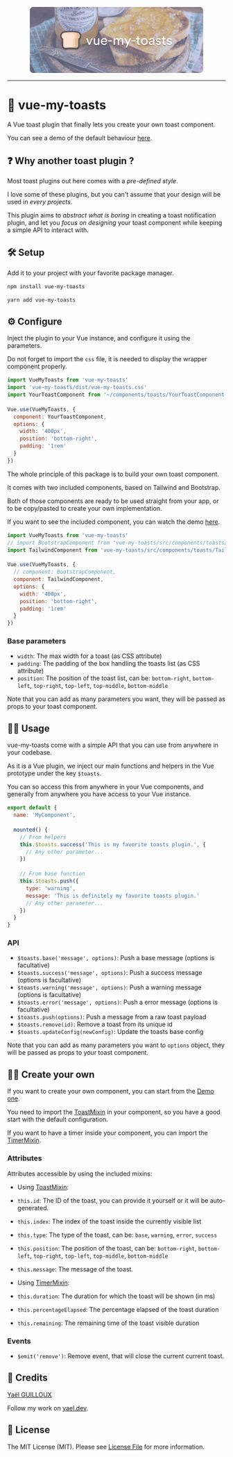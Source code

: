 <p align="center">
    <img src="./resources/vue-my-toasts.png" width="400">
</p>

---

# 🍞 vue-my-toasts

A Vue toast plugin that finally lets you create your own toast component.

You can see a demo of the default behaviour [here](https://vue-my-toasts.netlify.app).

## ❓ Why another toast plugin ?

Most toast plugins out here comes with a _pre-defined style_.

I love some of these plugins, but you can't assume that your design will be used in _every projects_.

This plugin aims to _abstract what is boring_ in creating a toast notification plugin, and let you _focus on designing_ your toast component while keeping a simple API to interact with.

## 🛠 Setup

Add it to your project with your favorite package manager.

```bash
npm install vue-my-toasts
```

```bash
yarn add vue-my-toasts
```

## ⚙ Configure

Inject the plugin to your Vue instance, and configure it using the parameters.

Do not forget to import the `css` file, it is needed to display the wrapper component properly.

```javascript
import VueMyToasts from 'vue-my-toasts'
import 'vue-my-toasts/dist/vue-my-toasts.css'
import YourToastComponent from '~/components/toasts/YourToastComponent'

Vue.use(VueMyToasts, {
  component: YourToastComponent,
  options: {
    width: '400px',
    position: 'bottom-right',
    padding: '1rem'
  }
})
```

The whole principle of this package is to build your own toast component.

It comes with two included components, based on Tailwind and Bootstrap.

Both of those components are ready to be used straight from your app, or to be copy/pasted to create your own implementation.

If you want to see the included component, you can watch the demo [here](https://vue-my-toasts.netlify.app).

```javascript
import VueMyToasts from 'vue-my-toasts'
// import BootstrapComponent from "vue-my-toasts/src/components/toasts/BootstrapComponent";
import TailwindComponent from 'vue-my-toasts/src/components/toasts/TailwindComponent'

Vue.use(VueMyToasts, {
  // component: BootstrapComponent,
  component: TailwindComponent,
  options: {
    width: '400px',
    position: 'bottom-right',
    padding: '1rem'
  }
})
```

### Base parameters

- `width`: The max width for a toast (as CSS attribute)
- `padding`: The padding of the box handling the toasts list (as CSS attribute)
- `position`: The position of the toast list, can be: `bottom-right`, `bottom-left`, `top-right`, `top-left`, `top-middle`, `bottom-middle`

Note that you can add as many parameters you want, they will be passed as props to your toast component.

## 👨‍💻 Usage

vue-my-toasts come with a simple API that you can use from anywhere in your codebase.

As it is a Vue plugin, we inject our main functions and helpers in the Vue prototype under the key `$toasts`.

You can so access this from anywhere in your Vue components, and generally from anywhere you have access to your Vue instance.

```javascript
export default {
  name: 'MyComponent',

  mounted() {
    // From helpers
    this.$toasts.success('This is my favorite toasts plugin.', {
      // Any other parameter...
    })

    // From base function
    this.$toasts.push({
      type: 'warning',
      message: 'This is definitely my favorite toasts plugin.'
      // Any other parameter...
    })
  }
}
```

### API

- `$toasts.base('message', options)`: Push a base message (options is facultative)
- `$toasts.success('message', options)`: Push a success message (options is facultative)
- `$toasts.warning('message', options)`: Push a warning message (options is facultative)
- `$toasts.error('message', options)`: Push a error message (options is facultative)
- `$toasts.push(options)`: Push a message from a raw toast payload
- `$toasts.remove(id)`: Remove a toast from its unique id
- `$toasts.updateConfig(newConfig)`: Update the toasts base config

Note that you can add as many parameters you want to `options` object, they will be passed as props to your toast component.

## 👨‍🎨 Create your own

If you want to create your own component, you can start from the [Demo one](src/components/toasts/TailwindComponent.vue).

You need to import the [ToastMixin](src/mixins/ToastMixin.js) in your component, so you have a good start with the default configuration.

If you want to have a timer inside your component, you can import the [TimerMixin](src/mixins/TimerMixin.js).

### Attributes

Attributes accessible by using the included mixins:

- Using [ToastMixin](src/mixins/ToastMixin.js):
- `this.id`: The ID of the toast, you can provide it yourself or it will be auto-generated.
- `this.index`: The index of the toast inside the currently visible list
- `this.type`: The type of the toast, can be: `base`, `warning`, `error`, `success`
- `this.position`: The position of the toast, can be: `bottom-right`, `bottom-left`, `top-right`, `top-left`, `top-middle`, `bottom-middle`
- `this.message`: The message of the toast.

- Using [TimerMixin](src/mixins/TimerMixin.js):
- `this.duration`: The duration for which the toast will be shown (in ms)
- `this.percentageElapsed`: The percentage elapsed of the toast duration
- `this.remaining`: The remaining time of the toast visible duration

### Events

- `$emit('remove')`: Remove event, that will close the current current toast.

## 👋 Credits

[Yaël GUILLOUX](mailto:yael.guilloux@gmail.com)

Follow my work on [yael.dev](https://yael.dev).

## 🔏 License

The MIT License (MIT). Please see [License File](LICENSE) for more information.
